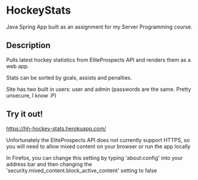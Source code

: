 # HockeyStats

Java Spring App built as an assignment for my Server Programming course.

## Description

Pulls latest hockey statistics from EliteProspects API and renders them as a web app.

Stats can be sorted by goals, assists and penalties.

Site has two built in users: user and admin (passwords are the same. Pretty unsecure, I know :P)

## Try it out!

https://hh-hockey-stats.herokuapp.com/

Unfortunately the EliteProspects API does not currently support HTTPS, so you will need to allow mixed content on your browser or run the app locally

In Firefox, you can change this setting by typing 'about:config' into your address bar and then changing the 'security.mixed_content.block_active_content' setting to false


